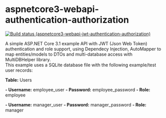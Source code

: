 # aspnetcore3-webapi-authentication-authorization
[![Build status (aspnetcore3-webapi-jwt-authentication-authorization)](https://github.com/alecgn/aspnetcore3-webapi-jwt-authentication-authorization/workflows/build/badge.svg)](#)

A simple ASP.NET Core 3.1 example API with JWT (Json Web Token) authentication and role support, using Dependecy Injection, AutoMapper to map entities/models to DTOs and multi-database access with MultiDBHelper library.  
This example uses a SQLite database file with the following example/test user records:

**Table:** Users

**- Username:** employee_user
**- Password:** employee_password
**- Role:** employee

**- Username:** manager_user
**- Password:** manager_password
**- Role:** manager

